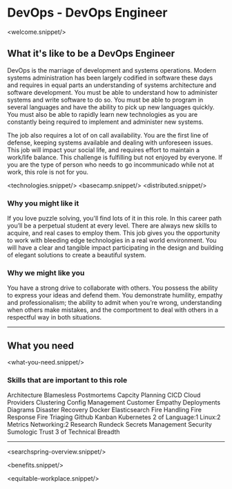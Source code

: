 # DevOps - DevOps Engineer
<welcome.snippet/>

## What it's like to be a DevOps Engineer
DevOps is the marriage of development and systems operations. Modern systems administration has been largely codified in software these days and requires in equal parts an understanding of systems architecture and software development. You must be able to understand how to administer systems and write software to do so. You must be able to program in several languages and have the ability to pick up new languages quickly. You must also be able to rapidly learn new technologies as you are constantly being required to implement and administer new systems.

The job also requires a lot of on call availability. You are the first line of defense, keeping systems available and dealing with unforeseen issues. This job will impact your social life, and requires effort to maintain a work/life balance. This challenge is fulfilling but not enjoyed by everyone.  If you are the type of person who needs to go incommunicado while not at work, this role is not for you.


<technologies.snippet/>
<basecamp.snippet/>
<distributed.snippet/>

### Why you might like it
If you love puzzle solving, you'll find lots of it in this role. In this career path you’ll be a perpetual student at every level. There are always new skills to acquire, and real cases to employ them. This job gives you the opportunity to work with bleeding edge technologies in a real world environment. You will have a clear and tangible impact participating in the design and building of elegant solutions to create a beautiful system.

### Why we might like you
You have a strong drive to collaborate with others. You possess the ability to express your ideas and defend them. You demonstrate humility, empathy and professionalism; the ability to admit when you’re wrong, understanding when others make mistakes, and the comportment to deal with others in a respectful way in both situations.

--------------

## What you need

<what-you-need.snippet/>

### Skills that are important to this role

<skills>
Architecture
Blamesless Postmortems
Capcity Planning
CICD
Cloud Providers
Clustering
Config Management
Customer Empathy
Deployments
Diagrams
Disaster Recovery
Docker
Elasticsearch
Fire Handling
Fire Response
Fire Triaging
Github
Kanban
Kubernetes
2 of Language:1
Linux:2
Metrics
Networking:2
Research
Rundeck
Secrets Management
Security
Sumologic
Trust
3 of Technical Breadth
</skills>

<inherit doc="base.md"/>


-----------------

<searchspring-overview.snippet/>

<benefits.snippet/>

<equitable-workplace.snippet/>